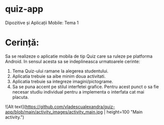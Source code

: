 # quiz-app
Dipozitive și Aplicații Mobile: Tema 1

# Cerință: 
Sa se realizeze o aplicatie mobila de tip Quiz care sa ruleze pe platforma Android. In sensul acesta sa se
indeplineasca urmatoarele cerinte:
1. Tema Quiz-ului ramane la alegerea studentului.
2. Aplicatia trebuie sa aibe minim doua activitati.
3. Aplicatia trebuie sa integreze imagini/pictograme.
4. Sa se puna accent pe stilul interfetei grafice. Pentru acest punct o sa fie necesar studiu individual
pentru a implementa o interfata cat mai placuta. 


![Alt text](https://github.com/vladescualexandra/quiz-app/blob/main/activity_images/activity_main.jpg | height=100 "Main activity.")
